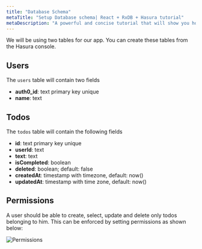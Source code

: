 ```yaml
---
title: "Database Schema"
metaTitle: "Setup Database schema| React + RxDB + Hasura tutorial"
metaDescription: "A powerful and concise tutorial that will show you how to build an offline first app with RxDB and Hasura."
---
```


We will be using two tables for our app. You can create these tables from the Hasura console.

## Users

The `users` table will contain two fields

- **auth0_id**: text primary key unique
- **name**: text

## Todos

The `todos` table will contain the following fields

- **id**: text primary key unique
- **userId**: text
- **text**: text
- **isCompleted**: boolean
- **deleted**: boolean; default: false
- **createdAt**: timestamp with timezone, default: now()
- **updatedAt**: timestamp with time zone, default: now()

## Permissions

A user should be able to create, select, update and delete only todos belonging to him. This can be enforced by setting permissions as shown below:

![Permissions](https://i.ibb.co/kH87TV2/Screenshot-from-2020-07-29-16-00-36.png)

